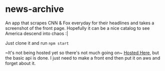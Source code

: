 # news-archive

An app that scrapes CNN &amp; Fox everyday for their headlines and takes a screenshot of the front page. Hopefully it can be a nice catalog to see America descend into chaos :|


Just clone it and run ```npm start```

~It's not being hosted yet so there's not much going on~ [Hosted Here](http://news-archive.ibrahimfadel.com/), but the basic api is done. I just need to make a front end then put it on aws and forget about it.
